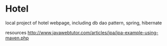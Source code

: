 # Hotel
local project of hotel webpage, including db dao pattern, spring, hibernate

resources
http://www.javawebtutor.com/articles/jpa/jpa-example-using-maven.php
